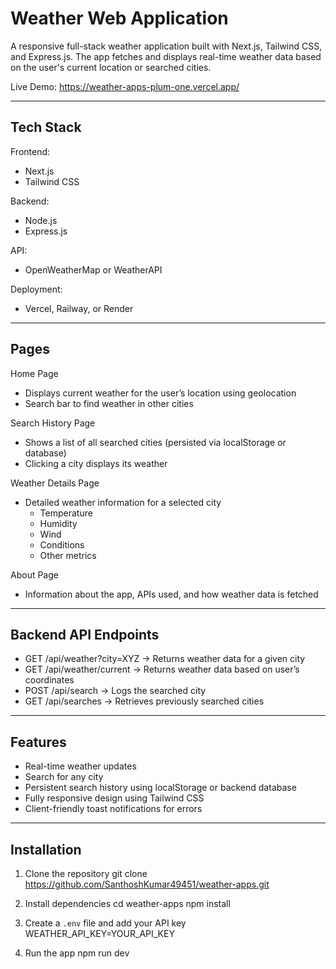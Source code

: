 # Weather Web Application

A responsive full-stack weather application built with Next.js, Tailwind CSS, and Express.js. The app fetches and displays real-time weather data based on the user's current location or searched cities.

Live Demo: https://weather-apps-plum-one.vercel.app/

---

## Tech Stack

Frontend:
- Next.js
- Tailwind CSS

Backend:
- Node.js
- Express.js

API:
- OpenWeatherMap or WeatherAPI

Deployment:
- Vercel, Railway, or Render

---

## Pages

Home Page
- Displays current weather for the user’s location using geolocation
- Search bar to find weather in other cities

Search History Page
- Shows a list of all searched cities (persisted via localStorage or database)
- Clicking a city displays its weather

Weather Details Page
- Detailed weather information for a selected city
  - Temperature
  - Humidity
  - Wind
  - Conditions
  - Other metrics

About Page
- Information about the app, APIs used, and how weather data is fetched

---

## Backend API Endpoints

- GET /api/weather?city=XYZ → Returns weather data for a given city
- GET /api/weather/current → Returns weather data based on user’s coordinates
- POST /api/search → Logs the searched city
- GET /api/searches → Retrieves previously searched cities

---

## Features

- Real-time weather updates
- Search for any city
- Persistent search history using localStorage or backend database
- Fully responsive design using Tailwind CSS
- Client-friendly toast notifications for errors

---

## Installation

1. Clone the repository
git clone https://github.com/SanthoshKumar49451/weather-apps.git

2. Install dependencies
cd weather-apps
npm install



3. Create a `.env` file and add your API key
WEATHER_API_KEY=YOUR_API_KEY



4. Run the app
npm run dev
